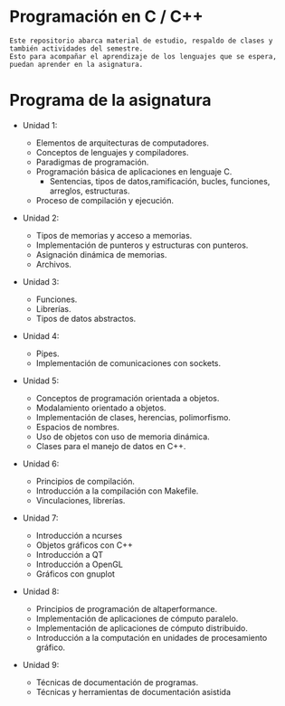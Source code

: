 # Programación en C / C++

```
Este repositorio abarca material de estudio, respaldo de clases y también actividades del semestre.
Esto para acompañar el aprendizaje de los lenguajes que se espera, puedan aprender en la asignatura.
```

# Programa de la asignatura
* Unidad 1: 
  * Elementos de arquitecturas de computadores.
  * Conceptos de lenguajes y compiladores.
  * Paradigmas de programación.
  * Programación básica de aplicaciones en lenguaje C.
     * Sentencias, tipos de datos,ramificación, bucles, funciones, arreglos, estructuras.
  * Proceso de compilación y ejecución.

* Unidad 2:
  * Tipos de memorias y acceso a memorias.
  * Implementación de punteros y estructuras con punteros.
  * Asignación dinámica de memorias.
  * Archivos.

* Unidad 3:
  * Funciones.
  * Librerías.
  * Tipos de datos abstractos.

* Unidad 4:
  * Pipes.
  * Implementación de comunicaciones con sockets.

* Unidad 5:
  * Conceptos de programación orientada a objetos.
  * Modalamiento orientado a objetos.
  * Implementación de clases, herencias, polimorfismo.
  * Espacios de nombres.
  * Uso de objetos con uso de memoria dinámica.
  * Clases para el manejo de datos en C++.

* Unidad 6:
  * Principios de compilación.
  * Introducción a la compilación con Makefile.
  * Vinculaciones, librerías.

* Unidad 7:
  * Introducción a ncurses
  * Objetos gráficos con C++
  * Introducción a QT
  * Introducción a OpenGL
  * Gráficos con gnuplot

* Unidad 8:
  * Principios de programación de altaperformance.
  * Implementación de aplicaciones de cómputo paralelo.
  * Implementación de aplicaciones de cómputo distribuido.
  * Introducción a la computación en unidades de procesamiento gráfico.

* Unidad 9:
  * Técnicas de documentación de programas.
  * Técnicas y herramientas de documentación asistida

